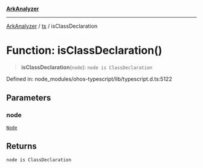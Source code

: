 [**ArkAnalyzer**](../../../../README.md)

***

[ArkAnalyzer](../../../../globals.md) / [ts](../README.md) / isClassDeclaration

# Function: isClassDeclaration()

> **isClassDeclaration**(`node`): `node is ClassDeclaration`

Defined in: node\_modules/ohos-typescript/lib/typescript.d.ts:5122

## Parameters

### node

[`Node`](../interfaces/Node.md)

## Returns

`node is ClassDeclaration`

